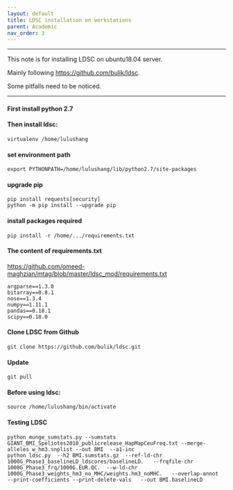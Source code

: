 ```yaml
---
layout: default
title: LDSC installation on workstations
parent: Academic
nav_order: 3
---
```


-------------
This note is for installing LDSC on ubuntu18.04 server. 

Mainly following https://github.com/bulik/ldsc. 

Some pitfalls need to be noticed.

-------------

#### First install python 2.7

#### Then install ldsc:

```
virtualenv /home/lulushang
```

#### set environment path
```
export PYTHONPATH=/home/lulushang/lib/python2.7/site-packages
```

#### upgrade pip
```
pip install requests[security]
python -m pip install --upgrade pip
```

#### install packages required
```
pip install -r /home/.../requirements.txt
```

#### The content of requirements.txt 
https://github.com/omeed-maghzian/mtag/blob/master/ldsc_mod/requirements.txt
```
argparse==1.3.0
bitarray==0.8.1
nose==1.3.4
numpy==1.11.1
pandas==0.18.1
scipy==0.18.0
```


#### Clone LDSC from Github
```
git clone https://github.com/bulik/ldsc.git
```

#### Update 
```
git pull
```

#### Before using ldsc:
```
source /home/lulushang/bin/activate  
```

####  Testing LDSC
```
python munge_sumstats.py --sumstats GIANT_BMI_Speliotes2010_publicrelease_HapMapCeuFreq.txt --merge-alleles w_hm3.snplist --out BMI  --a1-inc
python ldsc.py  --h2 BMI.sumstats.gz  --ref-ld-chr 1000G_Phase3_baselineLD_ldscores/baselineLD.   --frqfile-chr 1000G_Phase3_frq/1000G.EUR.QC.  --w-ld-chr 1000G_Phase3_weights_hm3_no_MHC/weights.hm3_noMHC.   --overlap-annot   --print-coefficients --print-delete-vals   --out BMI.baselineLD
```




